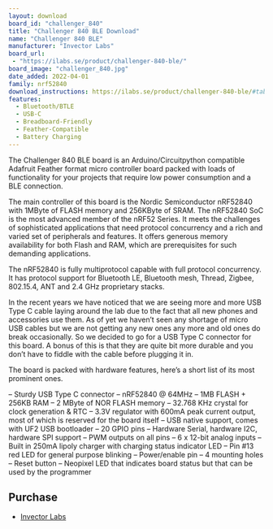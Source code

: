```yaml
---
layout: download
board_id: "challenger_840"
title: "Challenger 840 BLE Download"
name: "Challenger 840 BLE"
manufacturer: "Invector Labs"
board_url:
 - "https://ilabs.se/product/challenger-840-ble/"
board_image: "challenger_840.jpg"
date_added: 2022-04-01
family: nrf52840
download_instructions: https://ilabs.se/product/challenger-840-ble/#tab-getting-started
features:
  - Bluetooth/BTLE
  - USB-C
  - Breadboard-Friendly
  - Feather-Compatible
  - Battery Charging
---
```


The Challenger 840 BLE board is an Arduino/Circuitpython compatible Adafruit Feather format micro controller board packed with loads of functionality for your projects that require low power consumption and a BLE connection.

The main controller of this board is the Nordic Semiconductor nRF52840 with 1MByte of FLASH memory and 256KByte of SRAM. The nRF52840 SoC is the most advanced member of the nRF52 Series. It meets the challenges of sophisticated applications that need protocol concurrency and a rich and varied set of peripherals and features. It offers generous memory availability for both Flash and RAM, which are prerequisites for such demanding applications.

The nRF52840 is fully multiprotocol capable with full protocol concurrency. It has protocol support for Bluetooth LE, Bluetooth mesh, Thread, Zigbee, 802.15.4, ANT and 2.4 GHz proprietary stacks.

In the recent years we have noticed that we are seeing more and more USB Type C cable laying around the lab due to the fact that all new phones and accessories use them. As of yet we haven’t seen any shortage of micro USB cables but we are not getting any new ones any more and old ones do break occasionally. So we decided to go for a USB Type C connector for this board. A bonus of this is that they are quite bit more durable and you don’t have to fiddle with the cable before plugging it in.

The board is packed with hardware features, here’s a short list of its most prominent ones.

– Sturdy USB Type C connector
– nRF52840 @ 64MHz
– 1MB FLASH + 256KB RAM
– 2 MByte of NOR FLASH memory
– 32.768 KHz crystal for clock generation & RTC
– 3.3V regulator with 600mA peak current output, most of which is reserved for the board itself
– USB native support, comes with UF2 USB bootloader
– 20 GPIO pins
– Hardware Serial, hardware I2C, hardware SPI support
– PWM outputs on all pins
– 6 x 12-bit analog inputs
– Built in 250mA lipoly charger with charging status indicator LED
– Pin #13 red LED for general purpose blinking
– Power/enable pin
– 4 mounting holes
– Reset button
– Neopixel LED that indicates board status but that can be used by the programmer

## Purchase

* [Invector Labs](https://ilabs.se/product/challenger-840-ble/)

